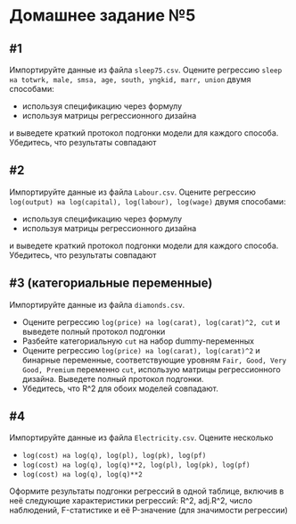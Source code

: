 # Домашнее задание №5

## #1

Импортируйте данные из файла `sleep75.csv`. Оцените регрессию `sleep на totwrk, male, smsa, age, south, yngkid, marr, union`
двумя способами:
 - используя спецификацию через формулу
 - используя матрицы регрессионного дизайна

и выведете краткий протокол подгонки модели для каждого способа.  Убедитесь, что результаты совпадают

## #2

Импортируйте данные из файла `Labour.csv`. Оцените регрессию `log(output) на log(capital), log(labour), log(wage)`
двумя способами:
 - используя спецификацию через формулу
 - используя матрицы регрессионного дизайна

и выведете краткий протокол подгонки модели для каждого способа.  Убедитесь, что результаты совпадают

## #3 (категориальные переменные)

Импортируйте данные из файла `diamonds.csv`. 

- Оцените регрессию `log(price) на log(carat), log(carat)^2, cut` и выведете полный протокол подгонки
- Разбейте категориальную `cut` на набор dummy-переменных
- Оцените регрессию `log(price) на log(carat), log(carat)^2` и бинарные переменные, соответствующие уровням `Fair, Good, Very Good, Premium` переменно `cut`, использую матрицы регрессионного дизайна. Выведете полный протокол подгонки.
- Убедитесь, что R^2 для обоих моделей совпадают.

## #4

Импортируйте данные из файла `Electricity.csv`. Оцените несколько

- `log(cost) на log(q), log(pl), log(pk), log(pf)`
- `log(cost) на log(q), log(q)**2, log(pl), log(pk), log(pf)`
- `log(cost) на log(q), log(q)**2`

Оформите результаты подгонки регрессий в одной таблице, включив в неё следующие характеристики регрессий: R^2, adj.R^2, число наблюдений, F-статистике и её P-значение (для значимости регрессии)

